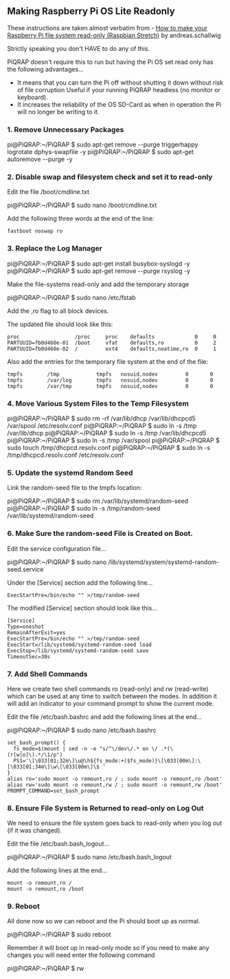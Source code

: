 ## Making Raspberry Pi OS Lite Readonly

These instructions are taken almost verbatim from - [How to make your Raspberry Pi file system read-only (Raspbian Stretch)](https://medium.com/swlh/make-your-raspberry-pi-file-system-read-only-raspbian-buster-c558694de79) by andreas.schallwig

Strictly speaking you don't HAVE to do any of this.

PiQRAP doesn't require this to run but having the Pi OS set read only has the following advantages...
* It means that you can turn the Pi off without shutting it down without risk of file corruption Useful if your running PiQRAP headless (no monitor or keyboard).
* It increases the reliability of the OS SD-Card as when in operation the Pi will no longer be writing to it.

### 1\. Remove Unnecessary Packages
pi@PiQRAP:~/PiQRAP $ sudo apt-get remove --purge triggerhappy logrotate dphys-swapfile -y
pi@PiQRAP:~/PiQRAP $ sudo apt-get autoremove --purge -y

### 2\. Disable swap and filesystem check and set it to read\-only

Edit the file /boot/cmdline.txt

pi@PiQRAP:~/PiQRAP $ sudo nano /boot/cmdline.txt

Add the following three words at the end of the line:

```
fastboot noswap ro
```

### 3\. Replace the Log Manager

pi@PiQRAP:~/PiQRAP $ sudo apt-get install busybox-syslogd -y
pi@PiQRAP:~/PiQRAP $ sudo apt-get remove --purge rsyslog -y

Make the file-systems read-only and add the temporary storage

pi@PiQRAP:~/PiQRAP $ sudo nano /etc/fstab

Add the ,ro flag to all block devices.

The updated file should look like this:

```
proc                  /proc     proc    defaults             0     0
PARTUUID=fb0d460e-01  /boot     vfat    defaults,ro          0     2
PARTUUID=fb0d460e-02  /         ext4    defaults,noatime,ro  0     1
```

Also add the entries for the temporary file system at the end of the file:

```
tmpfs        /tmp            tmpfs   nosuid,nodev         0       0
tmpfs        /var/log        tmpfs   nosuid,nodev         0       0
tmpfs        /var/tmp        tmpfs   nosuid,nodev         0       0
```

### 4\. Move Various System Files to the Temp Filesystem

pi@PiQRAP:~/PiQRAP $ sudo rm -rf /var/lib/dhcp /var/lib/dhcpcd5 /var/spool /etc/resolv.conf
pi@PiQRAP:~/PiQRAP $ sudo ln -s /tmp /var/lib/dhcp
pi@PiQRAP:~/PiQRAP $ sudo ln -s /tmp /var/lib/dhcpcd5
pi@PiQRAP:~/PiQRAP $ sudo ln -s /tmp /var/spool
pi@PiQRAP:~/PiQRAP $ sudo touch /tmp/dhcpcd.resolv.conf
pi@PiQRAP:~/PiQRAP $ sudo ln -s /tmp/dhcpcd.resolv.conf /etc/resolv.conf

### 5\. Update the systemd Random Seed

Link the random-seed file to the tmpfs location:

pi@PiQRAP:~/PiQRAP $ sudo rm /var/lib/systemd/random-seed
pi@PiQRAP:~/PiQRAP $ sudo ln -s /tmp/random-seed /var/lib/systemd/random-seed

### 6\. Make Sure the random\-seed File is Created on Boot\.

Edit the service configuration file...

pi@PiQRAP:~/PiQRAP $ sudo nano /lib/systemd/system/systemd-random-seed.service

Under the [Service] section add the following line...

```
ExecStartPre=/bin/echo "" >/tmp/random-seed
```

The modified [Service] section should look like this...

```
[Service]
Type=oneshot
RemainAfterExit=yes
ExecStartPre=/bin/echo "" >/tmp/random-seed
ExecStart=/lib/systemd/systemd-random-seed load
ExecStop=/lib/systemd/systemd-random-seed save
TimeoutSec=30s
```

### 7\. Add Shell Commands

Here we create two shell commands ro (read-only) and rw (read-write) which can be used at any time to switch between the modes. In addition it will add an indicator to your command prompt to show the current mode.

Edit the file /etc/bash.bashrc and add the following lines at the end...

pi@PiQRAP:~/PiQRAP $ sudo nano /etc/bash.bashrc

```
set_bash_prompt() {
  fs_mode=$(mount | sed -n -e "s/^\/dev\/.* on \/ .*(\(r[w|o]\).*/\1/p")
  PS1='\[\033[01;32m\]\u@\h${fs_mode:+($fs_mode)}\[\033[00m\]:\[\033[01;34m\]\w\[\033[00m\]\$ '
}
alias ro='sudo mount -o remount,ro / ; sudo mount -o remount,ro /boot'
alias rw='sudo mount -o remount,rw / ; sudo mount -o remount,rw /boot'
PROMPT_COMMAND=set_bash_prompt
```

### 8. Ensure File System is Returned to read-only on Log Out

We need to ensure the file system goes back to read-only when you log out (if it was changed).

Edit the file /etc/bash.bash\_logout...

pi@PiQRAP:~/PiQRAP $ sudo nano /etc/bash.bash\_logout

Add the following lines at the end...

```
mount -o remount,ro /
mount -o remount,ro /boot
```

### 9\. Reboot

All done now so we can reboot and the Pi should boot up as normal.

pi@PiQRAP:~/PiQRAP  $ sudo reboot

Remember it will boot up in read-only mode so if you need to make any changes you will need enter the following command

pi@PiQRAP:~/PiQRAP $ rw